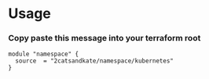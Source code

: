 # Usage

### Copy paste this message into your terraform root
```
module "namespace" {
  source  = "2catsandkate/namespace/kubernetes"
}
```